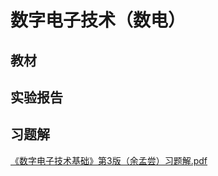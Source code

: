 # 数字电子技术（数电）



## 教材



## 实验报告





## 习题解

[《数字电子技术基础》第3版（余孟尝）习题解.pdf](/data/major/CMCE-数字电子技术/《数字电子技术基础》第3版（余孟尝）习题解.pdf)